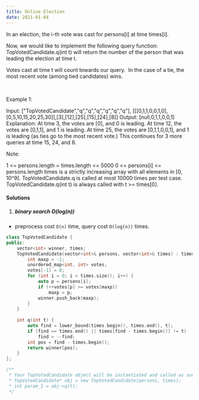 ```yaml
---
title: Online Election
date: 2021-01-04
---
```

In an election, the i-th vote was cast for persons[i] at time times[i].

Now, we would like to implement the following query function: TopVotedCandidate.q(int t) will return the number of the person that was leading the election at time t.  

Votes cast at time t will count towards our query.  In the case of a tie, the most recent vote (among tied candidates) wins.

 

Example 1:

Input: ["TopVotedCandidate","q","q","q","q","q","q"], [[[0,1,1,0,0,1,0],[0,5,10,15,20,25,30]],[3],[12],[25],[15],[24],[8]]
Output: [null,0,1,1,0,0,1]
Explanation: 
At time 3, the votes are [0], and 0 is leading.
At time 12, the votes are [0,1,1], and 1 is leading.
At time 25, the votes are [0,1,1,0,0,1], and 1 is leading (as ties go to the most recent vote.)
This continues for 3 more queries at time 15, 24, and 8.
 

Note:

1 <= persons.length = times.length <= 5000
0 <= persons[i] <= persons.length
times is a strictly increasing array with all elements in [0, 10^9].
TopVotedCandidate.q is called at most 10000 times per test case.
TopVotedCandidate.q(int t) is always called with t >= times[0].

#### Solutions

1. ##### binary search O(log(n))

- preprocess cost `O(n)` time, query cost `O(log(n))` times.

```cpp
class TopVotedCandidate {
public:
    vector<int> winner, times;
    TopVotedCandidate(vector<int>& persons, vector<int>& times) : times(times) {
        int maxp = -1;
        unordered_map<int, int> votes;
        votes[-1] = 0;
        for (int i = 0; i < times.size(); i++) {
            auto p = persons[i];
            if (++votes[p] >= votes[maxp])
                maxp = p;
            winner.push_back(maxp);
        }
    }
    
    int q(int t) {
        auto find = lower_bound(times.begin(), times.end(), t);
        if (find == times.end() || times[find - times.begin()] != t)
            find = --find;
        int pos = find - times.begin();
        return winner[pos];
    }
};

/**
 * Your TopVotedCandidate object will be instantiated and called as such:
 * TopVotedCandidate* obj = new TopVotedCandidate(persons, times);
 * int param_1 = obj->q(t);
 */
```